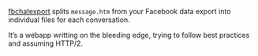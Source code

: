 [fbchatexport](https://surma.link/fbchatexport) splits `message.htm` from
your Facebook data export into individual files for each conversation.

It’s a webapp writting on the bleeding edge, trying to follow best
practices and assuming HTTP/2.
